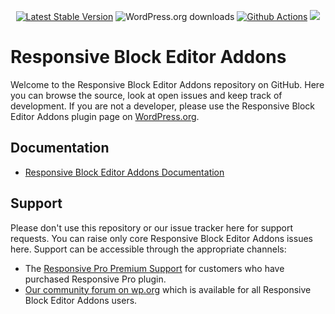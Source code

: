 <p align="center">
<a href="https://wordpress.org/plugins/responsive-block-editor-addons/"><img src="https://img.shields.io/wordpress/plugin/v/responsive-block-editor-addons" alt="Latest Stable Version"></a>
<img src="https://img.shields.io/wordpress/plugin/dt/responsive-block-editor-addons" alt="WordPress.org downloads">
<a href="https://github.com/cyberchimps/ResponsiveBlockEditorAddons/actions/workflows/pr-code-coverage.yml"><img src="https://github.com/cyberchimps/ResponsiveBlockEditorAddons/actions/workflows/pr-code-coverage.yml/badge.svg" alt="Github Actions"></a>
<a href="https://codecov.io/gh/cyberchimps/ResponsiveBlockEditorAddons">
  <img src="https://codecov.io/gh/cyberchimps/ResponsiveBlockEditorAddons/branch/trunk/graph/badge.svg?token=MJXCYYFO40"/>
</a>   
</p>

# Responsive Block Editor Addons

Welcome to the Responsive Block Editor Addons repository on GitHub. Here you can browse the source, look at open issues and keep track of development.
If you are not a developer, please use the Responsive Block Editor Addons plugin page on [WordPress.org](https://wordpress.org/plugins/responsive-block-editor-addons/).

## Documentation
- [Responsive Block Editor Addons Documentation](https://docs.cyberchimps.com/responsive-gutenberg-addons/)

## Support
Please don't use this repository or our issue tracker here for support requests. You can raise only core Responsive Block Editor Addons issues here. Support can be accessible through the appropriate channels:

- The [Responsive Pro Premium Support](https://cyberchimps.com/contact/) for customers who have purchased Responsive Pro plugin.
- [Our community forum on wp.org](https://wordpress.org/support/plugin/responsive-block-editor-addons/) which is available for all Responsive Block Editor Addons users.


